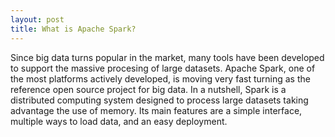 ```yaml
---
layout: post
title: What is Apache Spark?
---
```


Since big data turns popular in the market, many tools have been developed to support the massive procesing of large datasets. Apache Spark, one of the most platforms actively developed, is moving very fast turning as the reference open source project for big data.
In a nutshell, Spark is a distributed computing system designed to process large datasets taking advantage the use of memory. Its main features are a simple interface, multiple ways to load data, and an easy deployment.
